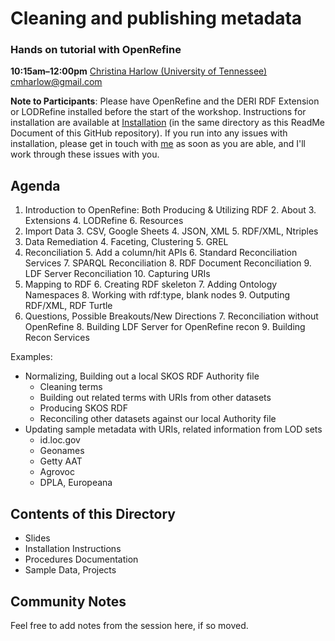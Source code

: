 # Cleaning and publishing metadata
### Hands on tutorial with OpenRefine
**10:15am–12:00pm**
[Christina Harlow (University of Tennessee)](http://www.twitter.com/cm_harlow)
cmharlow@gmail.com

**Note to Participants**: Please have OpenRefine and the DERI RDF Extension or LODRefine installed before the start of the workshop. Instructions for installation are available at [Installation](Installation.md) (in the same directory as this ReadMe Document of this GitHub repository). If you run into any issues with installation, please get in touch with [me](mailto:cmharlow@gmail.com) as soon as you are able, and I'll work through these issues with you.

## Agenda

1. Introduction to OpenRefine: Both Producing & Utilizing RDF
    2. About
    3. Extensions
    4. LODRefine
    6. Resources
2. Import Data
    3. CSV, Google Sheets
    4. JSON, XML
    5. RDF/XML, Ntriples
3. Data Remediation
    4. Faceting, Clustering
    5. GREL
4. Reconciliation
    5. Add a column/hit APIs
    6. Standard Reconciliation Services
    7. SPARQL Reconciliation
    8. RDF Document Reconciliation
    9. LDF Server Reconciliation
    10. Capturing URIs
5. Mapping to RDF
    6. Creating RDF skeleton
    7. Adding Ontology Namespaces
    8. Working with rdf:type, blank nodes
    9. Outputing RDF/XML, RDF Turtle
6. Questions, Possible Breakouts/New Directions
    7. Reconciliation without OpenRefine
    8. Building LDF Server for OpenRefine recon
    9. Building Recon Services

Examples: 
- Normalizing, Building out a local SKOS RDF Authority file
    - Cleaning terms
    - Building out related terms with URIs from other datasets
    - Producing SKOS RDF
    - Reconciling other datasets against our local Authority file
- Updating sample metadata with URIs, related information from LOD sets
    - id.loc.gov
    - Geonames
    - Getty AAT
    - Agrovoc
    - DPLA, Europeana

## Contents of this Directory
- Slides
- Installation Instructions
- Procedures Documentation
- Sample Data, Projects

## Community Notes

Feel free to add notes from the session here, if so moved.
